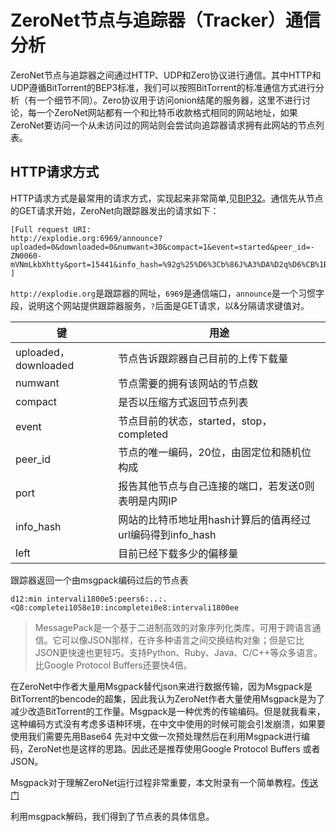 # ZeroNet节点与追踪器（Tracker）通信分析

ZeroNet节点与追踪器之间通过HTTP、UDP和Zero协议进行通信。其中HTTP和UDP遵循BitTorrent的BEP3标准，我们可以按照BitTorrent的标准通信方式进行分析（有一个细节不同）。Zero协议用于访问onion结尾的服务器，这里不进行讨论，每一个ZeroNet网站都有一个和比特币收款格式相同的网站地址，如果ZeroNet要访问一个从未访问过的网站则会尝试向追踪器请求拥有此网站的节点列表。

## HTTP请求方式

HTTP请求方式是最常用的请求方式，实现起来非常简单,见[BIP32](http://www.bittorrent.org/beps/bep_0003.html)。通信先从节点的GET请求开始，ZeroNet向跟踪器发出的请求如下：

```
[Full request URI: 
http://explodie.org:6969/announce?uploaded=0&downloaded=0&numwant=30&compact=1&event=started&peer_id=-ZN0060-mVNmLkbXhtty&port=15441&info_hash=%92g%25%D6%3Cb%86J%A3%DA%D2q%D6%CB%1B%A4%0E%0A%91%BF&left=0
]
```

`http://explodie.org`是跟踪器的网址，`6969`是通信端口，`announce`是一个习惯字段，说明这个网站提供跟踪器服务，`?`后面是GET请求，以&分隔请求键值对。

| 键 | 用途 |
| --- | --- |
| uploaded，downloaded | 节点告诉跟踪器自己目前的上传下载量 |
| numwant | 节点需要的拥有该网站的节点数 |
| compact | 是否以压缩方式返回节点列表 |
| event | 节点目前的状态，started，stop，completed |
| peer\_id | 节点的唯一编码，20位，由固定位和随机位构成 |
| port | 报告其他节点与自己连接的端口，若发送0则表明是内网IP |
| info\_hash | 网站的比特币地址用hash计算后的值再经过url编码得到info\_hash |
| left | 目前已经下载多少的偏移量 |

跟踪器返回一个由msgpack编码过后的节点表

`d12:min intervali1800e5:peers6:..:.<Q8:completei1058e10:incompletei0e8:intervali1800ee`

> MessagePack是一个基于二进制高效的对象序列化类库，可用于跨语言通信。它可以像JSON那样，在许多种语言之间交换结构对象；但是它比JSON更快速也更轻巧。支持Python、Ruby、Java、C/C++等众多语言。比Google Protocol Buffers还要快4倍。

在ZeroNet中作者大量用Msgpack替代json来进行数据传输，因为Msgpack是BitTorrent的bencode的超集，因此我认为ZeroNet作者大量使用Msgpack是为了减少改造BitTorrent的工作量。Msgpack是一种优秀的传输编码。但是就我看来，这种编码方式没有考虑多语种环境，在中文中使用的时候可能会引发崩溃，如果要使用我们需要先用Base64 先对中文做一次预处理然后在利用Msgpack进行编码，ZeroNet也是这样的思路。因此还是推荐使用Google Protocol Buffers 或者JSON。

Msgpack对于理解ZeroNet运行过程非常重要，本文附录有一个简单教程。[传送门]()

利用msgpack解码，我们得到了节点表的具体信息。





